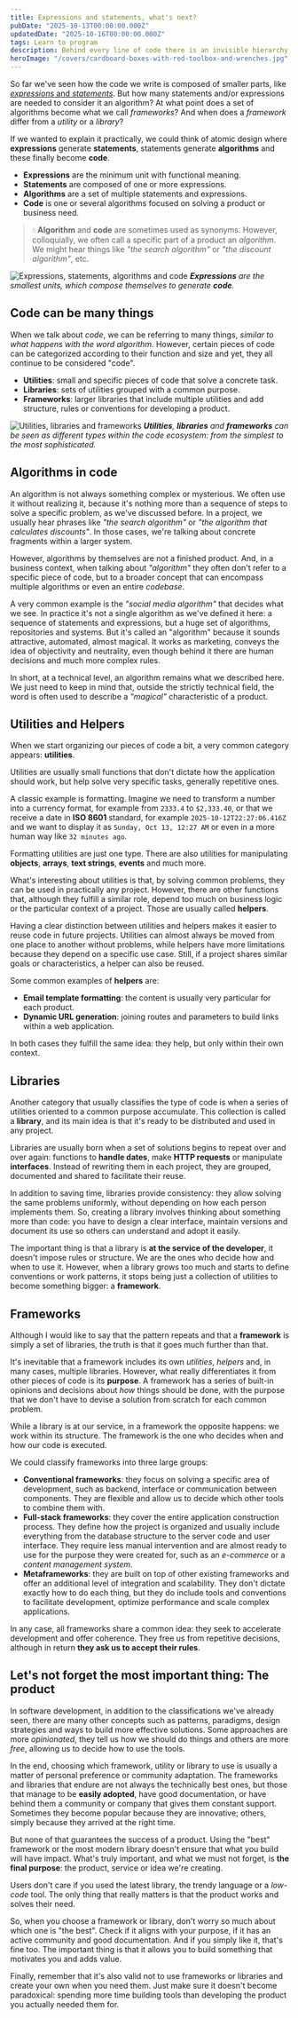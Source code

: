 ```yaml
---
title: Expressions and statements, what's next?
pubDate: "2025-10-13T00:00:00.000Z"
updatedDate: "2025-10-16T00:00:00.000Z"
tags: Learn to program
description: Behind every line of code there is an invisible hierarchy, expressions that form statements, statements that compose algorithms, and algorithms that, when scaled, become libraries or frameworks. Understanding this composition not only helps write better code, but also recognize when something stops being an isolated function to transform into a tool, a framework, or even a product.
heroImage: "/covers/cardboard-boxes-with-red-toolbox-and-wrenches.jpg"
---
```


So far we've seen how the code we write is composed of smaller parts, like [*expressions* and *statements*](/posts/como-funciona-un-lenguaje-de-programacion). But how many statements and/or expressions are needed to consider it an algorithm? At what point does a set of algorithms become what we call *frameworks*? And when does a *framework* differ from a *utility* or a *library*?

If we wanted to explain it practically, we could think of atomic design where **expressions** generate **statements**, statements generate **algorithms** and these finally become **code**.

* **Expressions** are the minimum unit with functional meaning.
* **Statements** are composed of one or more expressions.
* **Algorithms** are a set of multiple statements and expressions.
* **Code** is one or several algorithms focused on solving a product or business need.

> 💧 **Algorithm** and **code** are sometimes used as synonyms. However, colloquially, we often call a specific part of a product an *algorithm*. We might hear things like *"the search algorithm"* or *"the discount algorithm"*, etc.

![Expressions, statements, algorithms and code](/images/posts/es/expresiones-y-sentencias-luego-que/composicion.png)
_**Expressions** are the smallest units, which compose themselves to generate **code**._

## Code can be many things
When we talk about *code*, we can be referring to many things, *similar to what happens with the word algorithm*. However, certain pieces of code can be categorized according to their function and size and yet, they all continue to be considered "code".

* **Utilities**: small and specific pieces of code that solve a concrete task.
* **Libraries**: sets of utilities grouped with a common purpose.
* **Frameworks**: larger libraries that include multiple utilities and add structure, rules or conventions for developing a product.

![Utilities, libraries and frameworks](/images/posts/es/expresiones-y-sentencias-luego-que/categorizacion.png)
_**Utilities**, **libraries** and **frameworks** can be seen as different types within the code ecosystem: from the simplest to the most sophisticated._

## Algorithms in code
An algorithm is not always something complex or mysterious. We often use it without realizing it, because it's nothing more than a sequence of steps to solve a specific problem, as we've discussed before. In a project, we usually hear phrases like *"the search algorithm"* or *"the algorithm that calculates discounts"*. In those cases, we're talking about concrete fragments within a larger system.

However, algorithms by themselves are not a finished product. And, in a business context, when talking about *"algorithm"* they often don't refer to a specific piece of code, but to a broader concept that can encompass multiple algorithms or even an entire *codebase*.

A very common example is the *"social media algorithm"* that decides what we see. In practice it's not a single algorithm as we've defined it here: a sequence of statements and expressions, but a huge set of algorithms, repositories and systems. But it's called an "algorithm" because it sounds attractive, automated, almost magical. It works as marketing, conveys the idea of objectivity and neutrality, even though behind it there are human decisions and much more complex rules.

In short, at a technical level, an algorithm remains what we described here. We just need to keep in mind that, outside the strictly technical field, the word is often used to describe a *"magical"* characteristic of a product.

## Utilities and Helpers
When we start organizing our pieces of code a bit, a very common category appears: **utilities**.

Utilities are usually small functions that don't dictate how the application should work, but help solve very specific tasks, generally repetitive ones.

A classic example is formatting. Imagine we need to transform a number into a currency format, for example from `2333.4` to `$2,333.40`, or that we receive a date in **ISO 8601** standard, for example `2025-10-12T22:27:06.416Z` and we want to display it as `Sunday, Oct 13, 12:27 AM` or even in a more human way like `32 minutes ago`.

Formatting utilities are just one type. There are also utilities for manipulating **objects**, **arrays**, **text strings**, **events** and much more.

What's interesting about utilities is that, by solving common problems, they can be used in practically any project. However, there are other functions that, although they fulfill a similar role, depend too much on business logic or the particular context of a project. Those are usually called **helpers**.

Having a clear distinction between utilities and helpers makes it easier to reuse code in future projects. Utilities can almost always be moved from one place to another without problems, while helpers have more limitations because they depend on a specific use case. Still, if a project shares similar goals or characteristics, a helper can also be reused.

Some common examples of **helpers** are:
* **Email template formatting**: the content is usually very particular for each product.
* **Dynamic URL generation**: joining routes and parameters to build links within a web application.

In both cases they fulfill the same idea: they help, but only within their own context.

## Libraries
Another category that usually classifies the type of code is when a series of utilities oriented to a common purpose accumulate. This collection is called a **library**, and its main idea is that it's ready to be distributed and used in any project.

Libraries are usually born when a set of solutions begins to repeat over and over again: functions to **handle dates**, make **HTTP requests** or manipulate **interfaces**. Instead of rewriting them in each project, they are grouped, documented and shared to facilitate their reuse.

In addition to saving time, libraries provide consistency: they allow solving the same problems uniformly, without depending on how each person implements them. So, creating a library involves thinking about something more than code: you have to design a clear interface, maintain versions and document its use so others can understand and adopt it easily.

The important thing is that a library is **at the service of the developer**, it doesn't impose rules or structure. We are the ones who decide how and when to use it. However, when a library grows too much and starts to define conventions or work patterns, it stops being just a collection of utilities to become something bigger: a **framework**.

## Frameworks
Although I would like to say that the pattern repeats and that a **framework** is simply a set of libraries, the truth is that it goes much further than that.

It's inevitable that a framework includes its own *utilities*, *helpers* and, in many cases, multiple libraries. However, what really differentiates it from other pieces of code is its **purpose**. A framework has a series of built-in opinions and decisions about *how* things should be done, with the purpose that we don't have to devise a solution from scratch for each common problem.

While a library is at our service, in a framework the opposite happens: we work within its structure. The framework is the one who decides when and how our code is executed.

We could classify frameworks into three large groups:
* **Conventional frameworks**: they focus on solving a specific area of development, such as backend, interface or communication between components. They are flexible and allow us to decide which other tools to combine them with.
* **Full-stack frameworks**: they cover the entire application construction process. They define how the project is organized and usually include everything from the database structure to the server code and user interface. They require less manual intervention and are almost ready to use for the purpose they were created for, such as an *e-commerce* or a *content management system*.
* **Metaframeworks**: they are built on top of other existing frameworks and offer an additional level of integration and scalability. They don't dictate exactly how to do each thing, but they do include tools and conventions to facilitate development, optimize performance and scale complex applications.

In any case, all frameworks share a common idea: they seek to accelerate development and offer coherence. They free us from repetitive decisions, although in return **they ask us to accept their rules**.

## Let's not forget the most important thing: The product
In software development, in addition to the classifications we've already seen, there are many other concepts such as patterns, paradigms, design strategies and ways to build more effective solutions. Some approaches are more *opinionated*, they tell us how we should do things and others are more *free*, allowing us to decide how to use the tools.

In the end, choosing which framework, utility or library to use is usually a matter of personal preference or community adaptation. The frameworks and libraries that endure are not always the technically best ones, but those that manage to be **easily adopted**, have good documentation, or have behind them a community or company that gives them constant support. Sometimes they become popular because they are innovative; others, simply because they arrived at the right time.

But none of that guarantees the success of a product. Using the "best" framework or the most modern library doesn't ensure that what you build will have impact. What's truly important, and what we must not forget, is **the final purpose**: the product, service or idea we're creating.

Users don't care if you used the latest library, the trendy language or a *low-code* tool. The only thing that really matters is that the product works and solves their need.

So, when you choose a framework or library, don't worry so much about which one is "the best". Check if it aligns with your purpose, if it has an active community and good documentation. And if you simply like it, that's fine too. The important thing is that it allows you to build something that motivates you and adds value.

Finally, remember that it's also valid not to use frameworks or libraries and create your own when you need them. Just make sure it doesn't become paradoxical: spending more time building tools than developing the product you actually needed them for.
